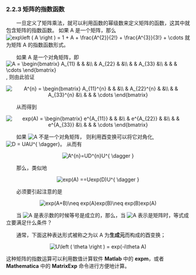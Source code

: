 ### 2.2.3 矩阵的指数函数

&emsp;&emsp;一旦定义了矩阵乘法，就可以利用函数的幂级数来定义矩阵的函数，这其中就包含矩阵的指数函数。
如果 A 是一个矩阵，那么<img src="https://latex.codecogs.com/gif.latex?\dpi{110}&space;exp\left&space;(&space;A&space;\right&space;)&space;=&space;1&space;&plus;&space;A&space;&plus;&space;\frac{A^{2}}{2!}&space;&plus;&space;\frac{A^{3}}{3!}&space;&plus;&space;\cdots" title="exp\left ( A \right ) = 1 + A + \frac{A^{2}}{2!} + \frac{A^{3}}{3!} + \cdots" />
就为矩阵 A 的指数函数形式。

&emsp;&emsp;如果 A 是一个对角矩阵，即 
<img src="https://latex.codecogs.com/gif.latex?\inline&space;\dpi{100}&space;A&space;=&space;\begin{bmatrix}&space;A_{11}&space;&&space;&&space;&\\&space;&&space;A_{22}&space;&&space;&\\&space;&&space;&&space;A_{33}&space;&\\&space;&&space;&&space;&&space;\cdots&space;\end{bmatrix}" title="A = \begin{bmatrix} A_{11} & & &\\ & A_{22} & &\\ & & A_{33} &\\ & & & \cdots \end{bmatrix}" />,
则由此验证
<div align=center>
<img src="https://latex.codecogs.com/gif.latex?\inline&space;\dpi{100}&space;A^{n}&space;=&space;\begin{bmatrix}&space;A_{11}^{n}&space;&&space;&&space;&\\&space;&&space;A_{22}^{n}&space;&&space;&\\&space;&&space;&&space;A_{33}^{n}&space;&\\&space;&&space;&&space;&&space;\cdots&space;\end{bmatrix}" title="A^{n} = \begin{bmatrix} A_{11}^{n} & & &\\ & A_{22}^{n} & &\\ & & A_{33}^{n} &\\ & & & \cdots \end{bmatrix}" />
</div>

&emsp;&emsp;从而得到

<div align=center>
<img src="https://latex.codecogs.com/gif.latex?\inline&space;\dpi{100}&space;exp(A)&space;=&space;\begin{bmatrix}&space;e^{A_{11}}&space;&&space;&&space;&\\&space;&&space;e^{A_{22}}&space;&&space;&\\&space;&&space;&&space;e^{A_{33}}&space;&\\&space;&&space;&&space;&&space;\cdots&space;\end{bmatrix}" title="exp(A) = \begin{bmatrix} e^{A_{11}} & & &\\ & e^{A_{22}} & &\\ & & e^{A_{33}} &\\ & & & \cdots \end{bmatrix}" />
</div>

&emsp;&emsp;如果 <img src="https://latex.codecogs.com/gif.latex?\inline&space;\dpi{100}&space;A" title="A" /> 不是一个对角矩阵，
则利用酉变换可以将它对角化, <img src="https://latex.codecogs.com/gif.latex?\inline&space;\dpi{100}&space;D&space;=&space;UAU^{&space;\dagger}" title="D = UAU^{ \dagger}" />。
从而有

<div align=center>
<img src="https://latex.codecogs.com/gif.latex?\inline&space;\dpi{100}&space;A^{n}=UD^{n}U^{&space;\dagger&space;}" title="A^{n}=UD^{n}U^{ \dagger }" />
</div>

&emsp;&emsp;那么，类似地

<div align=center>
<img src="https://latex.codecogs.com/gif.latex?\inline&space;\dpi{100}&space;exp(A)&space;==Uexp(D)U^{&space;\dagger&space;}" title="exp(A) ==Uexp(D)U^{ \dagger }" />
</div>

&emsp;&emsp;必须要引起注意的是

<div align=center>
<img src="https://latex.codecogs.com/gif.latex?\inline&space;\dpi{100}&space;exp(A&plus;B)\neq&space;exp(A)exp(B)\neq&space;exp(B)exp(A)" title="exp(A+B)\neq exp(A)exp(B)\neq exp(B)exp(A)" />
</div>

&emsp;&emsp;当 <img src="https://latex.codecogs.com/gif.latex?\inline&space;\dpi{100}&space;A" title="A" /> 是表示数的时候等号是成立的，那么，当 <img src="https://latex.codecogs.com/gif.latex?\inline&space;\dpi{100}&space;A" title="A" /> 表示是矩阵时，等式成立要满足什么条件？

&emsp;&emsp;通常，下面这种表达形式被称之为以 A 为**生成元**而构成的酉变换；

<div align=center>
<img src="https://latex.codecogs.com/gif.latex?\inline&space;\dpi{100}&space;U\left&space;(&space;\theta&space;\right&space;)&space;=&space;exp(-i\theta&space;A)" title="U\left ( \theta \right ) = exp(-i\theta A)" />
</div>

这种矩阵的指数运算可以利用数值计算软件 **Matlab** 中的 **expm**，或者 **Mathematica** 中的 **MatrixExp** 命令进行方便地计算。
